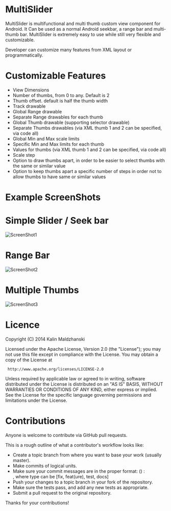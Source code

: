 MultiSlider
===========

MultiSlider is multifunctional and multi thumb custom view component for Android.
It Can be used as a normal Android seekbar, a range bar and multi-thumb bar.
MultiSlider is extremely easy to use while still very flexible and customizable.

Developer can customize many features from XML layout or programmatically.


Customizable Features
===

* View Dimensions
* Number of thumbs, from 0 to any. Default is 2
* Thumb offset. default is half the thumb width
* Track drawable
* Global Range drawable
* Separate Range drawables for each thumb
* Global Thumb drawable (supporting selector drawable)
* Separate Thumbs drawables (via XML thumb 1 and 2 can be specified, via code all)
* Global Min and Max scale limits
* Specific Min and Max limits for each thumb
* Values for thumbs (via XML thumb 1 and 2 can be specified, via code all)
* Scale step
* Option to draw thumbs apart, in order to be easier to select thumbs with the same or similar value
* Option to keep thumbs apart a specific number of steps in order not to allow thumbs to have same or similar values


Example ScreenShots
===

Simple Slider / Seek bar
==
![ScreenShot1](https://raw.githubusercontent.com/djodjoni/MultiSlider/master/scrshot1.png)

Range Bar
==
![ScreenShot2](https://raw.githubusercontent.com/djodjoni/MultiSlider/master/scrshot2.png)

Multiple Thumbs
==
![ScreenShot3](https://raw.githubusercontent.com/djodjoni/MultiSlider/master/scrshot3.png)


Licence
===
Copyright (C) 2014 Kalin Maldzhanski

Licensed under the Apache License, Version 2.0 (the "License");
you may not use this file except in compliance with the License.
You may obtain a copy of the License at

     http://www.apache.org/licenses/LICENSE-2.0

Unless required by applicable law or agreed to in writing, software
distributed under the License is distributed on an "AS IS" BASIS,
WITHOUT WARRANTIES OR CONDITIONS OF ANY KIND, either express or implied.
See the License for the specific language governing permissions and
limitations under the License.


Contributions
===
Anyone is welcome to contribute via GitHub pull requests.

This is a rough outline of what a contributor's workflow looks like:

*    Create a topic branch from where you want to base your work (usually master).
*    Make commits of logical units.
*    Make sure your commit messages are in the proper format:  <type> (<scope>) : <summary>, where type can be [fix, feat(ure), test, docs]
*    Push your changes to a topic branch in your fork of the repository.
*    Make sure the tests pass, and add any new tests as appropriate.
*    Submit a pull request to the original repository.

Thanks for your contributions!

